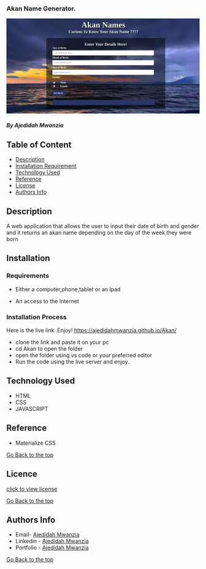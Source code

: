 ### Akan Name Generator.

<img src="https://github.com/AjedidahMwanzia/Akan/blob/master/images/pic.png">


##### By Ajedidah Mwanzia 
## Table of Content

+ [Description](#description)
+ [Installation Requirement](#Installation)
+ [Technology Used](#technology-used)
+ [Reference](#reference)
+ [License](#license)
+ [Authors Info](#author-Info)

## Description
<p>A web application that allows the user to input their date of birth and gender and it returns an akan name depending on the day of the week they were born</p> 


## Installation

### Requirements

* Either a computer,phone,tablet or an Ipad

* An access to the Internet

### Installation Process
Here is the live link .Enjoy! https://ajedidahmwanzia.github.io/Akan/
* clone the link and paste it on your pc
* cd Akan to open the folder
* open the folder using vs code or your preferred editor 
* Run the code using the live server and enjoy.

## Technology Used
* HTML 
* CSS 
* JAVASCRIPT

## Reference
* Materialize CSS

[Go Back to the top](#Akan)

## Licence

[click to view license](LICENSE)

[Go Back to the top](#Akan)

## Authors Info


-   Email- [Ajedidah Mwanzia](mailto:ajedidah.mwanzia@student.moringaschool.com)
-   Linkedin - [Ajedidah Mwanzia](https://www.linkedin.com/in/ajedidah-mwanzia-493bb9117/)
-   Portfolio - [Ajedidah Mwanzia](https://ajedidahmwanzia.github.io/portfolio/)



[Go Back to the top](#Akan)
